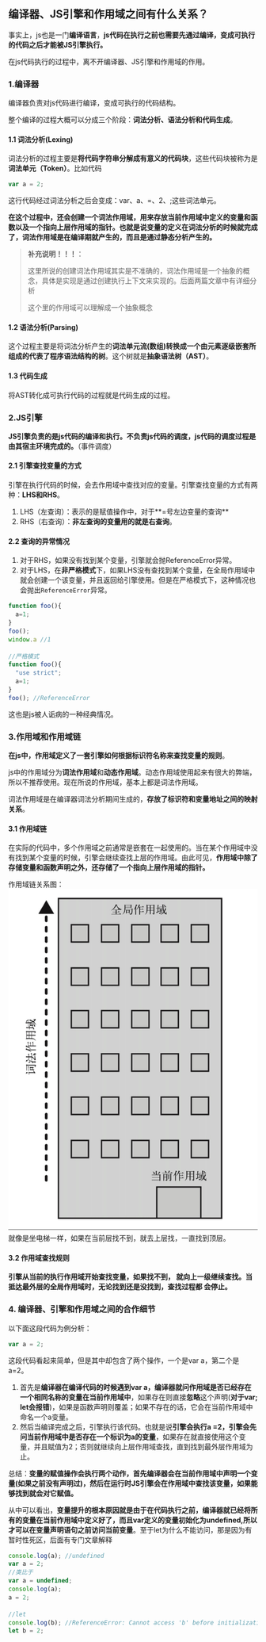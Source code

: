 ## 编译器、JS引擎和作用域之间有什么关系？
事实上，js也是一门**编译语言**，**js代码在执行之前也需要先通过编译，变成可执行的代码之后才能被JS引擎执行。**

在js代码执行的过程中，离不开编译器、JS引擎和作用域的作用。

### 1.编译器
编译器负责对js代码进行编译，变成可执行的代码结构。

整个编译的过程大概可以分成三个阶段：**词法分析、语法分析和代码生成**。

#### 1.1 词法分析(Lexing)
词法分析的过程主要是**将代码字符串分解成有意义的代码块**，这些代码块被称为是**词法单元（Token）**。比如代码
```js
var a = 2;
```
这行代码经过词法分析之后会变成：var、a、=、2、;这些词法单元。

**在这个过程中，还会创建一个词法作用域，用来存放当前作用域中定义的变量和函数以及一个指向上层作用域的指针。也就是说变量的定义在词法分析的时候就完成了，词法作用域是在编译期就产生的，而且是通过静态分析产生的。**

> **补充说明！！！**：
>
> 这里所说的创建词法作用域其实是不准确的，词法作用域是一个抽象的概念，具体是实现是通过创建执行上下文来实现的。后面两篇文章中有详细分析
>
> 这个里的作用域可以理解成一个抽象概念



#### 1.2 语法分析(Parsing)

这个过程主要是将词法分析产生的**词法单元流(数组)**转换成一个由元素逐级嵌套所组成的代表了**程序语法结构的树**。这个树就是**抽象语法树（AST）**。

#### 1.3 代码生成
将AST转化成可执行代码的过程就是代码生成的过程。

### 2.JS引擎
**JS引擎负责的是js代码的编译和执行。不负责js代码的调度，js代码的调度过程是由其宿主环境完成的。**（事件调度）

#### 2.1 引擎查找变量的方式
引擎在执行代码的时候，会去作用域中查找对应的变量。引擎查找变量的方式有两种：**LHS和RHS**。
1. LHS（左查询）：表示的是赋值操作中，对于**=号左边变量的查询**
2. RHS（右查询）：**非左查询的变量用的就是右查询**。

#### 2.2 查询的异常情况
1. 对于RHS，如果没有找到某个变量，引擎就会抛ReferenceError异常。
2. 对于LHS，在**非严格模式**下，如果LHS没有查找到某个变量，在全局作用域中就会创建一个该变量，并且返回给引擎使用。但是在严格模式下，这种情况也会抛出`ReferenceError`异常。

```js
function foo(){
  a=1;
}
foo();
window.a //1

//严格模式
function foo(){
  "use strict";
  a=1;
}
foo(); //ReferenceError
```

这也是js被人诟病的一种经典情况。

### 3.作用域和作用域链
**在js中，作用域定义了一套引擎如何根据标识符名称来查找变量的规则**。

js中的作用域分为**词法作用域**和**动态作用域**。动态作用域使用起来有很大的弊端，所以不推荐使用。现在所说的作用域，基本上都是词法作用域。

词法作用域是在编译器词法分析期间生成的，**存放了标识符和变量地址之间的映射关系**。

#### 3.1 作用域链
在实际的代码中，多个作用域之前通常是嵌套在一起使用的。当在某个作用域中没有找到某个变量的时候，引擎会继续查找上层的作用域。由此可见，**作用域中除了存储变量和函数声明之外，还存储了一个指向上层作用域的指针。**

作用域链关系图：
![scope01.jpg](./images/scope01.jpg)
就像是坐电梯一样，如果在当前层找不到，就去上层找，一直找到顶层。

#### 3.2 作用域查找规则
**引擎从当前的执行作用域开始查找变量，如果找不到， 就向上一级继续查找。当抵达最外层的全局作用域时，无论找到还是没找到，查找过程都 会停止。**


### 4. 编译器、引擎和作用域之间的合作细节
以下面这段代码为例分析：
```js
var a = 2;
```
这段代码看起来简单，但是其中却包含了两个操作，一个是var a，第二个是 a=2。
1. 首先是**编译器在编译代码的时候遇到var a，编译器就问作用域是否已经存在一个相同名称的变量在当前作用域中**，如果存在则直接**忽略**这个声明(**对于var; let会报错**)，如果是函数声明则覆盖；如果不存在的话，它会在当前作用域中命名一个a变量。
2. 然后当编译完成之后，引擎执行该代码。也就是说**引擎会执行a =2，引擎会先问当前作用域中是否存在一个标识为a的变量**，如果存在就直接使用这个变量，并且赋值为2；否则就继续向上层作用域查找，直到找到最外层作用域为止。

总结：**变量的赋值操作会执行两个动作，首先编译器会在当前作用域中声明一个变量(如果之前没有声明过)，然后在运行时JS引擎会在作用域中查找该变量，如果能够找到就会对它赋值。**

从中可以看出，**变量提升的根本原因就是由于在代码执行之前，编译器就已经将所有的变量在当前作用域中定义好了，而且var定义的变量初始化为undefined,所以才可以在变量声明语句之前访问当前变量**。至于let为什么不能访问，那是因为有暂时性死区，后面有专门文章解释

```js
console.log(a); //undefined
var a = 2;
//类比于
var a = undefined;
console.log(a);
a = 2;

//let 
console.log(b); //ReferenceError: Cannot access 'b' before initialization
let b = 2;
```













